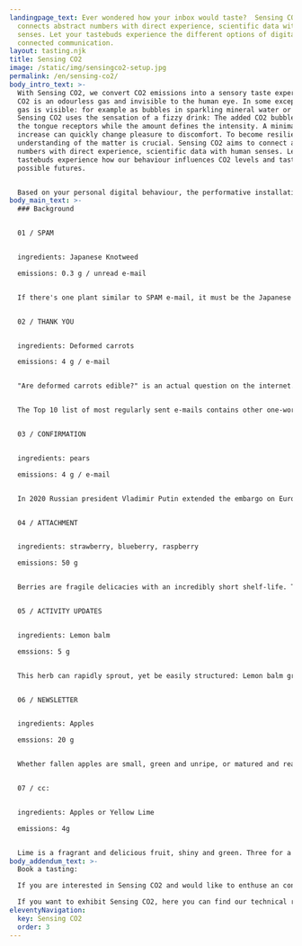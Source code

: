 ```yaml
---
landingpage_text: Ever wondered how your inbox would taste?  Sensing CO2
  connects abstract numbers with direct experience, scientific data with human
  senses. Let your tastebuds experience the different options of digital,
  connected communication.
layout: tasting.njk
title: Sensing CO2
image: /static/img/sensingco2-setup.jpg
permalink: /en/sensing-co2/
body_intro_text: >-
  With Sensing CO2, we convert CO2 emissions into a sensory taste experience.
  CO2 is an odourless gas and invisible to the human eye. In some exceptions the
  gas is visible: for example as bubbles in sparkling mineral water or sodas.
  Sensing CO2 uses the sensation of a fizzy drink: The added CO2 bubbles trigger
  the tongue receptors while the amount defines the intensity. A minimal
  increase can quickly change pleasure to discomfort. To become resilient, an
  understanding of the matter is crucial. Sensing CO2 aims to connect abstract
  numbers with direct experience, scientific data with human senses. Let your
  tastebuds experience how our behaviour influences CO2 levels and taste
  possible futures.


  Based on your personal digital behaviour, the performative installation will enable you to experience different soft drinks, making you taste the different modes of digital, connected communication.
body_main_text: >-
  ### Background


  01 / SPAM 


  ingredients: Japanese Knotweed

  emissions: 0.3 g / unread e-mail


  If there's one plant similar to SPAM e-mail, it must be the Japanese Knotweed. This very vigorous perennial plant is a very persistent weed. It's tough stems grow through concrete and can cause damage to buildings, pipes and roads. On top of that, it is so persistent that once it has rooted, it is incredibly difficult to get rid of. So much so, that there are Knotweed control companies who basically act as SPAM filter. What to do about it yourself? Be scarce with sharing your e-mail adress and adjust your SPAM filter every season. As for the Knotweed: try to weaken the plant by cutting the stems several times per growing cycle. The shoots should be discarded (...not in the compost where they will grow). But why waste Knotweed when the plant is edible? With a taste similar to rhubarb, sour, tart and tangy, Japanese Knotweed is the ideal ingredient for this refreshing lemonade. 


  02 / THANK YOU 


  ingredients: Deformed carrots

  emissions: 4 g / e-mail


  "Are deformed carrots edible?" is an actual question on the internet. Yes! They taste just like their straight companions! Please don't discriminate based on appearance. Also: Think twice about sending that e-mail simply containing 'Thank you!' or 'thanks!!' or perhaps 'thx'. The exceptionally shaped carrot is our mascotte for being overly perfect and polite. If every Dutch person sent one less thank you e-mail per day, it would save 5073 tonnes of carbon a year - equivalent to 25,052 flights to Madrid. Let's save the world with imperfection! 


  The Top 10 list of most regularly sent e-mails contains other one-word-mails to perhaps skip every once in a while: 1. Thank you 2. Thanks 3. Have a good weekend 4. Received 5. Appreciated 6. Have a good evening 7. Did you get/see this? 8. Cheers 9. You too 10. LOL


  03 / CONFIRMATION  


  ingredients: pears 

  emissions: 4 g / e-mail


  In 2020 Russian president Vladimir Putin extended the embargo on European food until 2022. Dutch and Belgian pear farmers suffer particularly and experience volatile sales. Take a look at your inbox and count the confirmation e-mails. Why not put an embargo on those too! When ordering just one item online, you can receive up to 8 e-mails: confirmation of your account, confirmation of your order, confirmation that the package is sent out, confirmation that the package arrived at the distribution center.. and so forth. One confirmation is enough! Time for an automated email boycott! 


  04 / ATTACHMENT  


  ingredients: strawberry, blueberry, raspberry

  emissions: 50 g


  Berries are fragile delicacies with an incredibly short shelf-life. This makes them one of the most wasted fruits. Yet their packaging and transport is a highly consuming affair. If e-mails were fruits, large attachments would be berries. Sending high-resolution photos and extensive .pdf files is the most consuming e-mail variant. Such files are better stored on a (local) server with a shareable direct link. 


  05 / ACTIVITY UPDATES


  ingredients: Lemon balm

  emssions: 5 g


  This herb can rapidly sprout, yet be easily structured: Lemon balm grows in clumps and spreads by seeds and vegetatively (a new seedling germinates from a fragment of the parent plant). Once you start growing it, there's almost always too much, just like those activity updates in your inbox. Activity updates are e-mails sent by social platforms such as Facebook, Slack or Teams. It is a practical feature to not miss important messages. But does it also happen to you, that your entire inbox is overwhelmed with updates? These e-mails of notifications of updates of activities are like the overly energetic lemon balm, adjust to taste.


  06 / NEWSLETTER


  ingredients: Apples

  emssions: 20 g


  Whether fallen apples are small, green and unripe, or matured and ready to harvest: they are the result of a trees' natural size reduction. This moment is called “June drop”. An inbox can sometimes look quite similar to the ground underneath a tree: scattered with newsletters that stay unread until the next season or are deleted without being read. Receiving mail from senders that you haven't signed up for? There should always be an 'unsubscribe' link at the end of an e-mail. Pour yourself a glass of lemonade, unsuscribe from all those unread newsletters and save up to 60kg of CO2 emissions in a year (which is equal to producing 1kg of beef)! 


  07 / cc:


  ingredients: Apples or Yellow Lime

  emissions: 4g


  Lime is a fragrant and delicious fruit, shiny and green. Three for a euro? Often it happens that only one is eaten while the others stay untouched and dry up and turn yellow. Their fate is similar to many cc: e-mail's, received, unread and slowly loosing relevance. On the contrary, yellow limes are still full of flavour and have been used to make this zesty lemonade.
body_addendum_text: >-
  Book a tasting:

  If you are interested in Sensing CO2 and would like to enthuse an conversation by and create an unique experience for your organization or event, you can contact us here. 

  If you want to exhibit Sensing CO2, here you can find our technical rider.
eleventyNavigation:
  key: Sensing CO2
  order: 3
---
```

